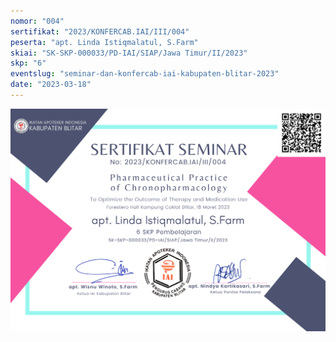```yaml
---
nomor: "004"
sertifikat: "2023/KONFERCAB.IAI/III/004"
peserta: "apt. Linda Istiqmalatul, S.Farm"
skiai: "SK-SKP-000033/PD-IAI/SIAP/Jawa Timur/II/2023"
skp: "6"
eventslug: "seminar-dan-konfercab-iai-kabupaten-blitar-2023"
date: "2023-03-18"
---
```


![GATSBY_EMPTY_ALT](004-apt.-linda-istiqmalatul,-s.farm.png)
